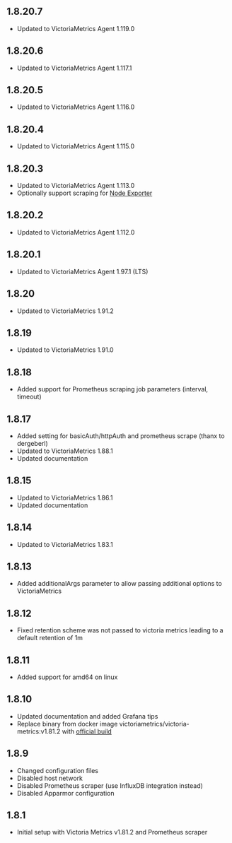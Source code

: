 ## 1.8.20.7

- Updated to VictoriaMetrics Agent 1.119.0

## 1.8.20.6

- Updated to VictoriaMetrics Agent 1.117.1

## 1.8.20.5

- Updated to VictoriaMetrics Agent 1.116.0

## 1.8.20.4

- Updated to VictoriaMetrics Agent 1.115.0

## 1.8.20.3

- Updated to VictoriaMetrics Agent 1.113.0
- Optionally support scraping for [Node Exporter](https://github.com/loganmarchione/hassos-addons/tree/main/prometheus_node_exporter)

## 1.8.20.2

- Updated to VictoriaMetrics Agent 1.112.0

## 1.8.20.1

- Updated to VictoriaMetrics Agent 1.97.1 (LTS)

## 1.8.20

- Updated to VictoriaMetrics 1.91.2

## 1.8.19

- Updated to VictoriaMetrics 1.91.0

## 1.8.18

- Added support for Prometheus scraping job parameters (interval, timeout)

## 1.8.17

- Added setting for basicAuth/httpAuth and prometheus scrape (thanx to dergeberl)
- Updated to VictoriaMetrics 1.88.1
- Updated documentation

## 1.8.15

- Updated to VictoriaMetrics 1.86.1
- Updated documentation

## 1.8.14

- Updated to VictoriaMetrics 1.83.1

## 1.8.13

- Added additionalArgs parameter to allow passing additional options to VictoriaMetrics

## 1.8.12

- Fixed retention scheme was not passed to victoria metrics leading to a default retention of 1m

## 1.8.11

- Added support for amd64 on linux

## 1.8.10

- Updated documentation and added Grafana tips
- Replace binary from docker image victoriametrics/victoria-metrics:v1.81.2 with [official build](https://github.com/VictoriaMetrics/VictoriaMetrics/releases/download/v1.81.2/victoria-metrics-linux-arm-v1.81.2.tar.gz)

## 1.8.9

- Changed configuration files
- Disabled host network
- Disabled Prometheus scraper (use InfluxDB integration instead)
- Disabled Apparmor configuration

## 1.8.1

- Initial setup with Victoria Metrics v1.81.2 and Prometheus scraper

